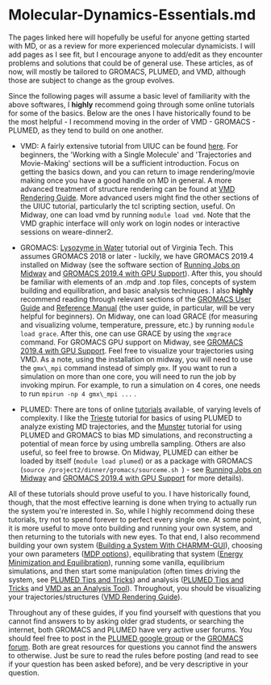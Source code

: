 # Molecular-Dynamics-Essentials.md
The pages linked here will hopefully be useful for anyone getting started with MD, or as a review for more experienced molecular dynamicists. I will add pages as I see fit, but I encourage anyone to add/edit as they encounter problems and solutions that could be of general use. These articles, as of now, will mostly be tailored to GROMACS, PLUMED, and VMD, although those are subject to change as the group evolves.

Since the following pages will assume a basic level of familiarity with the above softwares, I **highly** recommend going through some online tutorials for some of the basics. Below are the ones I have historically found to be the most helpful - I recommend moving in the order of VMD - GROMACS - PLUMED, as they tend to build on one another.

*   VMD: A fairly extensive tutorial from UIUC can be found [here](http://www.ks.uiuc.edu/Training/Tutorials/vmd/tutorial-html/index.html). For beginners, the 'Working with a Single Molecule' and 'Trajectories and Movie-Making' sections will be a sufficient introduction. Focus on getting the basics down, and you can return to image rendering/movie making once you have a good handle on MD in general. A more advanced treatment of structure rendering can be found at [VMD Rendering Guide](/display/thecookbook/VMD+Rendering+Guide). More advanced users might find the other sections of the UIUC tutorial, particularly the tcl scripting section, useful. On Midway, one can load vmd by running `module load vmd`. Note that the VMD graphic interface will only work on login nodes or interactive sessions on weare-dinner2. 

*   GROMACS: [Lysozyme in Water](http://www.mdtutorials.com/gmx/lysozyme/index.html) tutorial out of Virginia Tech. This assumes GROMACS 2018 or later - luckily, we have GROMACS 2019.4 installed on Midway (see the software section of [Running Jobs on Midway](/display/thecookbook/Running+Jobs+on+Midway) and [GROMACS 2019.4 with GPU Support](/display/thecookbook/GROMACS+2019.4+with+GPU+Support)). After this, you should be familiar with elements of an .mdp and .top files, concepts of system building and equilibration, and basic analysis techniques. I also **highly** recommend reading through relevant sections of the [GROMACS User Guide](http://manual.gromacs.org/documentation/2019.4/user-guide/index.html) and [Reference Manual](http://manual.gromacs.org/documentation/2019.4/reference-manual/index.html) (the user guide, in particular, will be very helpful for beginners). On Midway, one can load GRACE (for measuring and visualizing volume, temperature, pressure, etc.) by running `module load grace`. After this, one can use GRACE by using the `xmgrace` command. For GROMACS GPU support on Midway, see [GROMACS 2019.4 with GPU Support](/display/thecookbook/GROMACS+2019.4+with+GPU+Support). Feel free to visualize your trajectories using VMD. As a note, using the installation on midway, you will need to use the `gmx\_mpi` command instead of simply `gmx`. If you want to run a simulation on more than one core, you will need to run the job by invoking mpirun. For example, to run a simulation on 4 cores, one needs to run `mpirun -np 4 gmx\_mpi ...` .

*   PLUMED: There are tons of online [tutorials](https://www.plumed.org/doc-v2.5/user-doc/html/tutorials.html) available, of varying levels of complexity. I like the [Trieste](https://www.plumed.org/doc-v2.5/user-doc/html/trieste-1.html) tutorial for basics of using PLUMED to analyze existing MD trajectories, and the [Munster](https://www.plumed.org/doc-v2.5/user-doc/html/munster.html) tutorial for using PLUMED and GROMACS to bias MD simulations, and reconstructing a potential of mean force by using umbrella sampling. Others are also useful, so feel free to browse. On Midway, PLUMED can either be loaded by itself (`module load plumed`) or as a package with GROMACS (`source /project2/dinner/gromacs/sourceme.sh `) \- see [Running Jobs on Midway](/display/thecookbook/Running+Jobs+on+Midway) and [GROMACS 2019.4 with GPU Support](/display/thecookbook/GROMACS+2019.4+with+GPU+Support) for more details). 

All of these tutorials should prove useful to you. I have historically found, though, that the most effective learning is done when trying to actually run the system you're interested in. So, while I highly recommend doing these tutorials, try not to spend forever to perfect every single one. At some point, it is more useful to move onto building and running your own system, and then returning to the tutorials with new eyes. To that end, I also recommend building your own system ([Building a System With CHARMM-GUI](/display/thecookbook/Building+a+System+With+CHARMM-GUI)), choosing your own parameters ([MDP options](/display/thecookbook/MDP+options)), equilibrating that system ([Energy Minimization and Equilibration](/display/thecookbook/Energy+Minimization+and+Equilibration)), running some vanilla, equilibrium simulations, and then start some manipulation (often times driving the system, see [PLUMED Tips and Tricks](/display/thecookbook/PLUMED+Tips+and+Tricks)) and analysis ([PLUMED Tips and Tricks](/display/thecookbook/PLUMED+Tips+and+Tricks) and [VMD as an Analysis Tool](/display/thecookbook/VMD+as+an+Analysis+Tool)). Throughout, you should be visualizing your trajectories/structures ([VMD Rendering Guide](/display/thecookbook/VMD+Rendering+Guide)). 

Throughout any of these guides, if you find yourself with questions that you cannot find answers to by asking older grad students, or searching the internet, both GROMACS and PLUMED have very active user forums. You should feel free to post in the [PLUMED google group](https://groups.google.com/g/plumed-users) or the [GROMACS forum](https://gromacs.bioexcel.eu/). Both are great resources for questions you cannot find the answers to otherwise. Just be sure to read the rules before posting (and read to see if your question has been asked before), and be very descriptive in your question.
